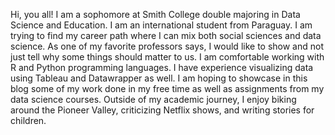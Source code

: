 Hi, you all! I am a sophomore at Smith College double majoring in Data Science and Education. I am an international student from Paraguay. I am trying to find my career path where I can mix both social sciences and data science. As one of my favorite professors says, I would like to show and not just tell why some things should matter to us. I am comfortable working with R and Python programming languages. I have experience visualizing data using Tableau and Datawrapper as well. I am hoping to showcase in this blog some of my work done in my free time as well as assignments from my data science courses. Outside of my academic journey, I enjoy biking around the Pioneer Valley, criticizing Netflix shows, and writing stories for children.


